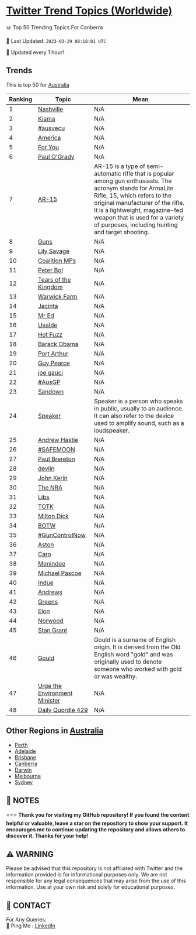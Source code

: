 [Twitter Trend Topics (Worldwide)](https://github.com/ErcinDedeoglu/Twitter-Trend-Topics)
==========


📊 Top 50 Trending Topics For Canberra

📆 Last Updated: `2023-03-29 08:18:01 UTC`

🔧 Updated every 1 hour!


## Trends

This is top 50 for [Australia](</Australia>)

| Ranking | Topic | Mean |
| ------- | ------------ | ------------ |
| 1 | [Nashville](http://twitter.com/search?q=Nashville) | N/A |
| 2 | [Kiama](http://twitter.com/search?q=Kiama) | N/A |
| 3 | [#ausvecu](http://twitter.com/search?q=%23ausvecu) | N/A |
| 4 | [America](http://twitter.com/search?q=America) | N/A |
| 5 | [For You](http://twitter.com/search?q=For+You) | N/A |
| 6 | [Paul O'Grady](http://twitter.com/search?q=Paul+O%27Grady) | N/A |
| 7 | [AR-15](http://twitter.com/search?q=AR-15) | AR-15 is a type of semi-automatic rifle that is popular among gun enthusiasts. The acronym stands for ArmaLite Rifle, 15, which refers to the original manufacturer of the rifle. It is a lightweight, magazine-fed weapon that is used for a variety of purposes, including hunting and target shooting. |
| 8 | [Guns](http://twitter.com/search?q=Guns) | N/A |
| 9 | [Lily Savage](http://twitter.com/search?q=Lily+Savage) | N/A |
| 10 | [Coalition MPs](http://twitter.com/search?q=Coalition+MPs) | N/A |
| 11 | [Peter Bol](http://twitter.com/search?q=Peter+Bol) | N/A |
| 12 | [Tears of the Kingdom](http://twitter.com/search?q=Tears+of+the+Kingdom) | N/A |
| 13 | [Warwick Farm](http://twitter.com/search?q=Warwick+Farm) | N/A |
| 14 | [Jacinta](http://twitter.com/search?q=Jacinta) | N/A |
| 15 | [Mr Ed](http://twitter.com/search?q=Mr+Ed) | N/A |
| 16 | [Uvalde](http://twitter.com/search?q=Uvalde) | N/A |
| 17 | [Hot Fuzz](http://twitter.com/search?q=Hot+Fuzz) | N/A |
| 18 | [Barack Obama](http://twitter.com/search?q=Barack+Obama) | N/A |
| 19 | [Port Arthur](http://twitter.com/search?q=Port+Arthur) | N/A |
| 20 | [Guy Pearce](http://twitter.com/search?q=Guy+Pearce) | N/A |
| 21 | [joe gauci](http://twitter.com/search?q=joe+gauci) | N/A |
| 22 | [#AusGP](http://twitter.com/search?q=%23AusGP) | N/A |
| 23 | [Sandown](http://twitter.com/search?q=Sandown) | N/A |
| 24 | [Speaker](http://twitter.com/search?q=Speaker) | Speaker is a person who speaks in public, usually to an audience. It can also refer to the device used to amplify sound, such as a loudspeaker. |
| 25 | [Andrew Hastie](http://twitter.com/search?q=Andrew+Hastie) | N/A |
| 26 | [#SAFEMOON](http://twitter.com/search?q=%23SAFEMOON) | N/A |
| 27 | [Paul Brereton](http://twitter.com/search?q=Paul+Brereton) | N/A |
| 28 | [devlin](http://twitter.com/search?q=devlin) | N/A |
| 29 | [John Kerin](http://twitter.com/search?q=John+Kerin) | N/A |
| 30 | [The NRA](http://twitter.com/search?q=The+NRA) | N/A |
| 31 | [Libs](http://twitter.com/search?q=Libs) | N/A |
| 32 | [TOTK](http://twitter.com/search?q=TOTK) | N/A |
| 33 | [Milton Dick](http://twitter.com/search?q=Milton+Dick) | N/A |
| 34 | [BOTW](http://twitter.com/search?q=BOTW) | N/A |
| 35 | [#GunControlNow](http://twitter.com/search?q=%23GunControlNow) | N/A |
| 36 | [Aston](http://twitter.com/search?q=Aston) | N/A |
| 37 | [Caro](http://twitter.com/search?q=Caro) | N/A |
| 38 | [Menindee](http://twitter.com/search?q=Menindee) | N/A |
| 39 | [Michael Pascoe](http://twitter.com/search?q=Michael+Pascoe) | N/A |
| 40 | [Indue](http://twitter.com/search?q=Indue) | N/A |
| 41 | [Andrews](http://twitter.com/search?q=Andrews) | N/A |
| 42 | [Greens](http://twitter.com/search?q=Greens) | N/A |
| 43 | [Elon](http://twitter.com/search?q=Elon) | N/A |
| 44 | [Norwood](http://twitter.com/search?q=Norwood) | N/A |
| 45 | [Stan Grant](http://twitter.com/search?q=Stan+Grant) | N/A |
| 46 | [Gould](http://twitter.com/search?q=Gould) | Gould is a surname of English origin. It is derived from the Old English word "gold" and was originally used to denote someone who worked with gold or was wealthy. |
| 47 | [Urge the Environment Minister](http://twitter.com/search?q=Urge+the+Environment+Minister) | N/A |
| 48 | [Daily Quordle 429](http://twitter.com/search?q=Daily+Quordle+429) | N/A |



## Other Regions in [Australia](</Australia>)

* [Perth](</Australia/Perth.md>)
* [Adelaide](</Australia/Adelaide.md>)
* [Brisbane](</Australia/Brisbane.md>)
* [Canberra](</Australia/Canberra.md>)
* [Darwin](</Australia/Darwin.md>)
* [Melbourne](</Australia/Melbourne.md>)
* [Sydney](</Australia/Sydney.md>)



## 📝 NOTES

⭐⭐⭐ **Thank you for visiting my GitHub repository! If you found the content helpful or valuable, leave a star on the repository to show your support. It encourages me to continue updating the repository and allows others to discover it. Thanks for your help!**


## ⚠️ WARNING

Please be advised that this repository is not affiliated with Twitter and the information provided is for informational purposes only. We are not responsible for any legal consequences that may arise from the use of this information. Use at your own risk and solely for educational purposes.


## 📨 CONTACT

 For Any Queries:  
            🏓 Ping Me : [LinkedIn](https://www.linkedin.com/in/ercindedeoglu/)
